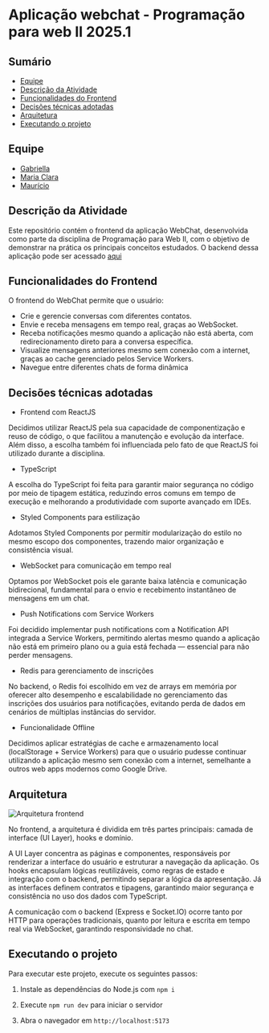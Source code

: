 # Aplicação webchat - Programação para web II 2025.1

## Sumário

- [Equipe](#equipe)
- [Descrição da Atividade](#descrição-da-atividade)
- [Funcionalidades do Frontend](#funcionalidades-do-frontend)
- [Decisões técnicas adotadas](#decisões-técnicas-adotadas)
- [Arquitetura](#arquitetura)
- [Executando o projeto](#executando-o-projeto)


## Equipe

- [Gabriella](https://github.com/gabs44)
- [Maria Clara](https://github.com/marysclair)
- [Maurício](https://github.com/maueici0)

## Descrição da Atividade

Este repositório contém o frontend da aplicação WebChat, desenvolvida como parte da disciplina de Programação para Web II, com o objetivo de demonstrar na prática os principais conceitos estudados. O backend dessa aplicação pode ser acessado [aqui](https://github.com/g4ma/Backend-Chat-PWII)

## Funcionalidades do Frontend

O frontend do WebChat permite que o usuário:

- Crie e gerencie conversas com diferentes contatos.
- Envie e receba mensagens em tempo real, graças ao WebSocket.
- Receba notificações mesmo quando a aplicação não está aberta, com redirecionamento direto para a conversa específica.
- Visualize mensagens anteriores mesmo sem conexão com a internet, graças ao cache gerenciado pelos Service Workers.
- Navegue entre diferentes chats de forma dinâmica

## Decisões técnicas adotadas

- Frontend com ReactJS

Decidimos utilizar ReactJS pela sua capacidade de componentização e reuso de código, o que facilitou a manutenção e evolução da interface. Além disso, a escolha também foi influenciada pelo fato de que ReactJS foi utilizado durante a disciplina.

- TypeScript 

A escolha do TypeScript foi feita para garantir maior segurança no código por meio de tipagem estática, reduzindo erros comuns em tempo de execução e melhorando a produtividade com suporte avançado em IDEs.

- Styled Components para estilização

 Adotamos Styled Components por permitir modularização do estilo no mesmo escopo dos componentes, trazendo maior organização e consistência visual.

- WebSocket para comunicação em tempo real

Optamos por WebSocket pois ele garante baixa latência e comunicação bidirecional, fundamental para o envio e recebimento instantâneo de mensagens em um chat.

- Push Notifications com Service Workers

Foi decidido implementar push notifications com a Notification API integrada a Service Workers, permitindo alertas mesmo quando a aplicação não está em primeiro plano ou a guia está fechada — essencial para não perder mensagens.

- Redis para gerenciamento de inscrições

No backend, o Redis foi escolhido em vez de arrays em memória por oferecer alto desempenho e escalabilidade no gerenciamento das inscrições dos usuários para notificações, evitando perda de dados em cenários de múltiplas instâncias do servidor.

- Funcionalidade Offline

Decidimos aplicar estratégias de cache e armazenamento local (localStorage + Service Workers) para que o usuário pudesse continuar utilizando a aplicação mesmo sem conexão com a internet, semelhante a outros web apps modernos como Google Drive.

## Arquitetura

![Arquitetura frontend](./dist/assets/Frontend.png)

No frontend, a arquitetura é dividida em três partes principais: camada de interface (UI Layer), hooks e domínio.

A UI Layer concentra as páginas e componentes, responsáveis por renderizar a interface do usuário e estruturar a navegação da aplicação. Os hooks encapsulam lógicas reutilizáveis, como regras de estado e integração com o backend, permitindo separar a lógica da apresentação. Já as interfaces definem contratos e tipagens, garantindo maior segurança e consistência no uso dos dados com TypeScript.

A comunicação com o backend (Express e Socket.IO) ocorre tanto por HTTP para operações tradicionais, quanto por leitura e escrita em tempo real via WebSocket, garantindo responsividade no chat.

## Executando o projeto

Para executar este projeto, execute os seguintes passos:

1. Instale as dependências do Node.js com
 `npm i`

2. Execute `npm run dev` para iniciar o servidor

3. Abra o navegador em `http://localhost:5173`
